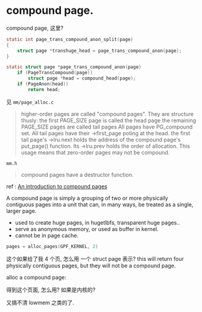 # compound page.

compound page, 这里?

``` c
static int page_trans_compound_anon_split(page)
{
    struct page *transhuge_head = page_trans_compound_anon(page);
}

static struct page *page_trans_compound_anon(page)
    if (PageTransCompound(page))
        struct page *head = compound_head(page);
	if (PageAnon(head))
	    return head;
```

见 `mm/page_alloc.c`

>  higher-order pages are called "compound pages". They are structure thusly:
>    the first PAGE_SIZE page is called the head page
>    the remaining PAGE_SIZE pages are called tail pages
>    All pages have PG_compound set. All tail pages have their ->first_page
>  poting at the head.
>    the first tail page's ->lru.next holds the address of the compound page's
>  put_page() function. Its ->lru.prev holds the order of allocation.
>  This usage means that zero-order pages may not be compound.

`mm.h`
> compound pages have a destructor function.

ref : [An introduction to compound pages](https://lwn.net/Articles/619514/)

A compound page is simply a grouping of two or more physically contiguous pages into a
unit that can, in many ways, be treated as a single, larger page. 
- used to create huge pages, in hugetlbfs, transparent huge pages..
- serve as anonymous memory, or used as buffer in kernel.
- cannot be in page cache.


``` c
pages = alloc_pages(GPF_KERNEL, 2)
```
这个如果给了我 4 个页, 怎么用 一个 struct page 表示?
this will return four physically contiguous pages, but they will not be a compound page. 

alloc a compound page:

得到这个页面, 怎么用? 如果是内核的?

又搞不清 lowmem 之类的了. 


